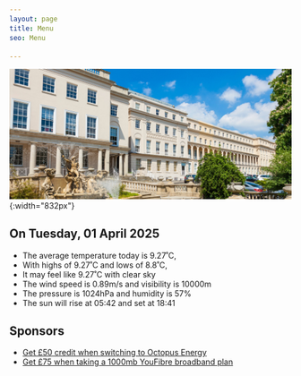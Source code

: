 ```yaml
---
layout: page
title: Menu
seo: Menu

---
```


![Logo](/images/logo.jpg){:width="832px"}

<!-- weather_marker starts -->
## On Tuesday, 01 April 2025

- The average temperature today is 9.27˚C,
- With highs of 9.27˚C and lows of 8.8˚C,
- It may feel like 9.27˚C with clear sky
- The wind speed is 0.89m/s and visibility is 10000m
- The pressure is 1024hPa and humidity is 57%
- The sun will rise at 05:42 and set at 18:41

<!-- weather_marker ends -->

## Sponsors

- [Get £50 credit when switching to Octopus Energy](https://bit.ly/3oD1nnS)
- [Get £75 when taking a 1000mb YouFibre broadband plan](https://aklam.io/91zWhU?)



